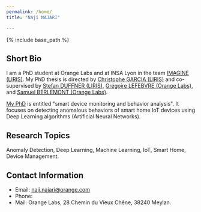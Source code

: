 ```yaml
---
permalink: /home/
title: "Naji NAJARI"

---
```


{% include base_path %}

Short Bio
------
I am a PhD student at Orange Labs and at INSA Lyon in the team [IMAGINE (LIRIS)](https://liris.cnrs.fr/equipe/imagine). My PhD thesis is directed by [Christophe GARCIA (LIRIS)](https://christophegarciafr.wixsite.com/home-page/) and co-supervised by [Stefan DUFFNER (LIRIS)](http://u0016403263.user.hosting-agency.de/), [Grégoire LEFEBVRE (Orange Labs)](https://sites.google.com/site/gregoirelefebvre2/), and [Samuel BERLEMONT (Orange Labs)](https://dblp.org/pid/134/0509.html). 

[My PhD](http://www.theses.fr/s242130) is entitled "smart device monitoring and behavior analysis". It focuses on detecting anomalous behaviors of smart home IoT devices using Deep Learning algorithms (Artificial Neural Networks).

Research Topics
------
Anomaly Detection, Deep Learning, Machine Learning, IoT, Smart Home, Device Management.

Contact Information
------
* Email: naji.najari@orange.com
* Phone: 
* Mail: Orange Labs, 28 Chemin du Vieux Chêne, 38240 Meylan.

